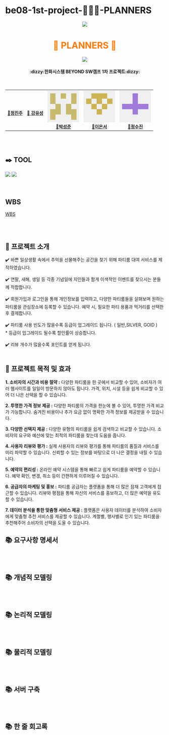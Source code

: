 # be08-1st-project-🧦🧦🧦-PLANNERS

<div align="center">
  <img src="https://capsule-render.vercel.app/api?type=waving&color=ff7900&height=150&section=header" />
  <h1 style="color:#ff7900; border: none;">🥳 PLANNERS 🥳</h1>
  <img src="https://capsule-render.vercel.app/api?type=waving&color=ff7900&height=150&section=footer" />
</div>

<div align="center"><br><b>:dizzy:한화시스템 BEYOND SW캠프 1차 프로젝트:dizzy:</b></br></div>
<br>
<br>
<div align="center">
<table>
  <tbody>
    <tr> 
      <td align="center"><a href="https://github.com/jeongjinjoo"><img   src="https://github.com/jeongjinjoo/test1/blob/main/%EC%A0%95%EC%A7%84%EC%A3%BC.png"width="100px;" alt=""/><br /><b> 🧸정진주 </b></a><br /></td>
      <td align="center"><a href="https://github.com/yoousung"><img src="https://github.com/jeongjinjoo/test1/blob/main/%EA%B0%95%EC%9C%A0%EC%84%B1.png" width="100px;" alt=""/><br /><b>🐶 강유성</b></a><br /></td>
      <td align="center"><a href="https://github.com/sjpark-08"><img src="https://github.com/beyond-sw-camp/be08-1st-3team/blob/main/%EB%B0%95%EC%84%B1%EC%A4%80.png" width="100px;" alt=""/><br /><b>🦊박성준</b></a><br /></td>
      <td align="center"><a href="https://github.com/tkckdnjs"><img src="https://github.com/beyond-sw-camp/be08-1st-3team/blob/main/%EC%9D%B4%EC%9D%80%EC%84%9C.png" width="100px;" alt=""/><br /><b>🐥이은서</b></a><br /></td>
      <td align="center"><a href="https://github.com/Sujina2024"><img src="https://github.com/beyond-sw-camp/be08-1st-3team/blob/main/%EC%A0%95%EC%88%98%EC%A7%84.png" width="100px;" alt=""/><br /><b>🐰정수진</b></a><br /></td>
     <tr/>
  </tbody>
</table>
</div>
<br>
<br>

## ✒️ TOOL
</div>
<div align = "left">
        <img src="https://img.shields.io/badge/MariaDB-003545?style=flat-square&logo=mariaDB&logoColor=white"/>
        <img src="https://img.shields.io/badge/Ubunt-e95420?style=flat-square&logo=mariaDB&logoColor=white"/>
</div>
<br>
<br>

## WBS
[WBS](https://docs.google.com/spreadsheets/d/1LAZsxEpzBgCglvKUoDnjemNEupANmbdYm5zDxOQG5TM/edit#gid=0)

<br>
<br>


<h2>🥳 프로젝트 소개 </h2>
✔️ 바쁜 일상생활 속에서 추억을 선물해주는 공간을 찾기 위해 파티룸 대여 서비스를 제작하였습니다.
<br>
<br>
✔️ 연말, 새해, 생일 등 각종 기념일에 지인들과 함게 이색적인 이벤트를 찾으시는 분들께 적합합니다.
<br>
<br>
✔️ 회원가입과 로그인을 통해 개인정보를 입력하고, 다양한 파티룸들을 살펴보며 원하는 파티룸을 관심장소에 등록할 수 있습니다. 예약 시, 필요한 파티 용품과 먹거리를 선택한 후 결제합니다. 
<br>
<br>
✔️ 파티룸 사용 빈도가 많을수록 등급이 업그레이드 됩니다. ( 일반,SILVER, GOID ) 
<br>
* 등급이 업그레이드 될수록 할인률이 상승합니다.

<br>
<br>
✔️ 리뷰 개수가 많을수록 포인트를 얻게 됩니다.

<br>
<br>

## 🌼 프로젝트 목적 및 효과

**1. 소비자의 시간과 비용 절약 :**
   다양한 파티룸을 한 곳에서 비교할 수 있어, 소비자가 여러 웹사이트를 일일이 방문하지 않아도 됩니다.
   가격, 위치, 시설 등을 쉽게 비교할 수 있어 더 나은 선택을 할 수 있습니다.

**2. 투명한 가격 정보 제공 :**
   다양한 파티룸의 가격을 한눈에 볼 수 있어, 투명한 가격 비교가 가능합니다.
   숨겨진 비용이나 추가 요금 없이 명확한 가격 정보를 제공받을 수 있습니다.

**3. 다양한 선택지 제공 :**
   다양한 유형의 파티룸을 쉽게 검색하고 비교할 수 있습니다.
   소비자의 요구와 예산에 맞는 최적의 파티룸을 찾는데 도움을 줍니다.

**4. 사용자 리뷰와 평가 :**
   실제 사용자의 리뷰와 평가를 통해 파티룸의 품질과 서비스를 미리 파악할 수 있습니다.
   신뢰할 수 있는 정보를 바탕으로 더 나은 결정을 내릴 수 있습니다.

**5. 예약의 편리성 :**
   온라인 예약 시스템을 통해 빠르고 쉽게 파티룸을 예약할 수 있습니다.
   예약 확인, 변경, 취소 등이 간편하게 이루어질 수 있습니다.

**6. 공급자의 마케팅 및 홍보 :**
   파티룸 공급자는 플랫폼을 통해 더 많은 잠재 고객에게 접근할 수 있습니다.
   리뷰와 평점을 통해 자신의 서비스를 홍보하고, 더 많은 예약을 유도할 수 있습니다.
   
**7. 데이터 분석을 통한 맞춤형 서비스 제공 :**
   플랫폼은 사용자 데이터를 분석하여 소비자에게 맞춤형 추천 서비스를 제공할 수 있습니다.
   계절별, 행사별로 인기 있는 파티룸을 추천해주어 소비자의 선택을 도울 수 있습니다.

## 📚 요구사항 명세서

<br>
<br>

## 📚 개념적 모델링
<br>
<br>

## 📚 논리적 모델링

<br>
<br>

## 📚 물리적 모델링

<br>
<br>

## 📚 서버 구축


<br>
<br>




## 📚 한 줄 회고록
